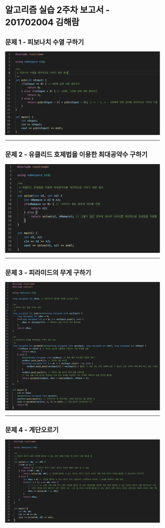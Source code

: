 # 알고리즘 실습 2주차 보고서 - 201702004 김해람

## 문제 1 - 피보나치 수열 구하기
![](images/1.png)
- - - -
## 문제 2 - 유클리드 호제법을 이용한 최대공약수 구하기
![](images/2.png)
- - - -
## 문제 3 - 피라미드의 무게 구하기
![](images/3.png)
- - - -
## 문제 4 - 계단오르기
![](images/4.png)
